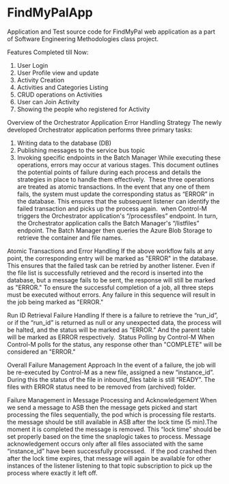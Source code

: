 # FindMyPalApp
Application and Test source code for FindMyPal web application as a part of Software Engineering Methodologies class project.

Features Completed till Now:
1. User Login
2. User Profile view and update
3. Activity Creation
4. Activities and Categories Listing
5. CRUD operations on Activities
6. User can Join Activity
7. Showing the people who registered for Activity




Overview of the Orchestrator Application Error Handling Strategy
The newly developed Orchestrator application performs three primary tasks:
1. Writing data to the database (DB)
2. Publishing messages to the service bus topic
3. Invoking specific endpoints in the Batch Manager
While executing these operations, errors may occur at various stages. This document outlines the potential points of failure during each process and details the strategies in place to handle them effectively.  These three operations are treated as atomic transactions. In the event that any one of them fails, the system must update the corresponding status as “ERROR” in the database. This ensures that the subsequent listener can identify the failed transaction and picks up the process again.  when Control-M triggers the Orchestrator application's “/processfiles” endpoint. In turn, the Orchestrator application calls the Batch Manager's “/listfiles” endpoint. The Batch Manager then queries the Azure Blob Storage to retrieve the container and file names.

Atomic Transactions and Error Handling
If the above workflow fails at any point, the corresponding entry will be marked as "ERROR" in the database. This ensures that the failed task can be retried by another listener.
Even if the file list is successfully retrieved and the record is inserted into the database, but a message fails to be sent, the response will still be marked as "ERROR."
To ensure the successful completion of a job, all three steps must be executed without errors. Any failure in this sequence will result in the job being marked as "ERROR."

Run ID Retrieval Failure Handling
If there is a failure to retrieve the “run_id”, or if the “run_id” is returned as null or any unexpected data, the process will be halted, and the status will be marked as "ERROR." And the parent table will be marked as ERROR respectively.  Status Polling by Control-M
When Control-M polls for the status, any response other than "COMPLETE" will be considered an "ERROR."

Overall Failure Management Approach In the event of a failure, the job will be re-executed by Control-M as a new file, assigned a new “instance_id”. During this the status of the file in inbound_files table is still “READY”. The files with ERROR status need to be removed from (archived) folder.


Failure Management in Message Processing and Acknowledgement
When we send a message to ASB then the message gets picked and start processing the files sequentially, the pod which is processing file restarts. the message should be still available in ASB after the lock time (5 min).The moment it is completed the message is removed. This “lock time” should be set properly based on the time the snaplogic takes to process.
Message acknowledgement occurs only after all files associated with the same “instance_id” have been successfully processed.   If the pod crashed then after the lock time expires, that message will again be available for other instances of the listener listening to that topic subscription to pick up the process where exactly it left off. 

